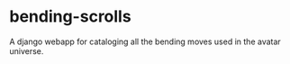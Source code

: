 # bending-scrolls
A django webapp for cataloging all the bending moves used in the avatar universe.
